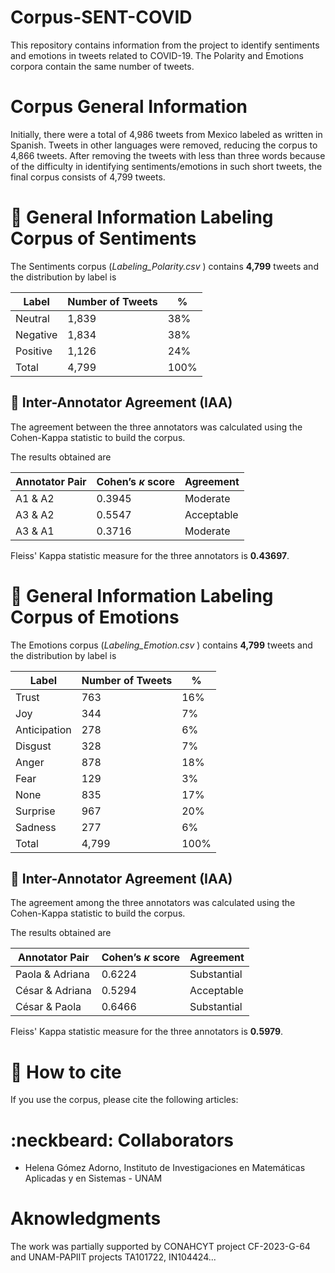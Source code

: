 #  Corpus-SENT-COVID
This repository contains information from the project to identify sentiments and emotions in tweets related to COVID-19. The Polarity and Emotions corpora contain the same number of tweets.

# Corpus General Information

Initially, there were a total of 4,986 tweets from Mexico labeled as written in Spanish. Tweets in other languages were removed, reducing the corpus to 4,866 tweets. After removing the tweets with less than three words because of the difficulty in identifying sentiments/emotions in such short tweets, the final corpus consists of 4,799 tweets.

# :file_folder: General Information Labeling Corpus of Sentiments

The Sentiments corpus (<em>Labeling_Polarity.csv </em>) contains **4,799** tweets and the distribution by label is

| **Label** | **Number of Tweets** | **%** |
| -- | -- | -- |
| Neutral |   1,839   | 38% |
| Negative |  1,834   | 38% |
| Positive |  1,126   | 24% |
| Total | 4,799 | 100% |

##  :mag_right: Inter-Annotator Agreement (IAA)

The agreement between the three annotators was calculated using the Cohen-Kappa statistic to build the corpus. 

The results obtained are

| **Annotator Pair** | **Cohen’s $\kappa$ score** | **Agreement** |
| -- | -- | -- |
| A1 & A2 | 0.3945 | Moderate |
| A3 & A2 | 0.5547 | Acceptable |
| A3 & A1 | 0.3716 | Moderate |

Fleiss' Kappa statistic measure for the three annotators is **0.43697**.

# :file_folder: General Information Labeling Corpus of Emotions

The Emotions corpus (<em>Labeling_Emotion.csv </em>) contains **4,799** tweets and the distribution by label is

| **Label** | **Number of Tweets** | **%** |
| -- | -- | -- 
| Trust |   763   | 16% |
| Joy |  344   | 7% |
| Anticipation |  278   | 6% |
| Disgust | 328 | 7% |
| Anger | 878 | 18% |
| Fear | 129 | 3% |
| None | 835 | 17% |
| Surprise | 967 | 20% |
| Sadness | 277 | 6% |
| Total | 4,799| 100% |

##  :mag_right: Inter-Annotator Agreement (IAA)

The agreement among the three annotators was calculated using the Cohen-Kappa statistic to build the corpus. 

The results obtained are

| **Annotator Pair** | **Cohen’s $\kappa$ score** | **Agreement** |
| -- | -- | -- |
| Paola & Adriana | 0.6224 | Substantial |
| César & Adriana | 0.5294 | Acceptable |
| César & Paola | 0.6466 | Substantial |

Fleiss' Kappa statistic measure for the three annotators is **0.5979**.

# :pencil: How to cite

If you use the corpus, please cite the following articles:

# :neckbeard: Collaborators

- Helena Gómez Adorno, Instituto de Investigaciones en Matemáticas Aplicadas y en Sistemas - UNAM

# Aknowledgments
The work was partially supported by CONAHCYT project CF-2023-G-64 and UNAM-PAPIIT projects TA101722, IN104424...

